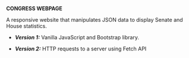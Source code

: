 **CONGRESS WEBPAGE**

A responsive website that manipulates JSON data to display Senate and House statistics.

- ***Version 1:*** Vanilla JavaScript and Bootstrap library.

- ***Version 2:*** HTTP requests to a server using Fetch API
